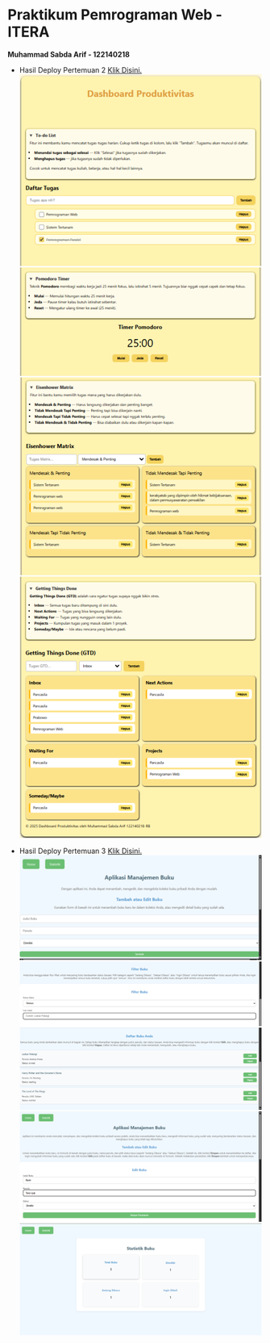 # Praktikum Pemrograman Web - ITERA  
**Muhammad Sabda Arif - 122140218**

- Hasil Deploy Pertemuan 2 [Klik Disini.](https://pemrograman-web-itera-122140218-pertemuan2.vercel.app)  
  ![Screenshot To-doList](./MuhammadSabdaArif_122140218_Pertemuan2/images/pertemuan2_To-doList.png)
  ![Screenshot Pomodoro](./MuhammadSabdaArif_122140218_Pertemuan2/images/pertemuan2_Pomodoro.png)
  ![Screenshot Heisenhower Matrix](./MuhammadSabdaArif_122140218_Pertemuan2/images/pertemuan2_HeisenhowerMatrix.png)
  ![Screenshot Getting Things Done](./MuhammadSabdaArif_122140218_Pertemuan2/images/pertemuan2_GettingThingsDone.png)

- Hasil Deploy Pertemuan 3 [Klik Disini.](https://pemrograman-web-itera-122140218-pertemuan3.vercel.app)
  ![Screenshot Tambah Buku](./muhammad-sabda-arif_122140218_pertemuan3/images/TambahBuku.png)
  ![Screenshot Filter Buku](./muhammad-sabda-arif_122140218_pertemuan3/images/FilterBuku.png)
  ![Screenshot Daftar Buku](./muhammad-sabda-arif_122140218_pertemuan3/images/DaftarBuku.png)
  ![Screenshot Edit Buku](./muhammad-sabda-arif_122140218_pertemuan3/images/EditBuku.png)
  ![Screenshot Statistik Buku](./muhammad-sabda-arif_122140218_pertemuan3/images/StatistikBuku.png)  
